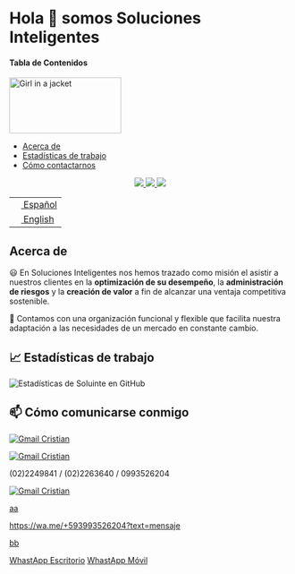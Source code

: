 # Hola 👋 somos Soluciones Inteligentes

#### Tabla de Contenidos

<img src="https://soluinte.com/images/logo.png" alt="Girl in a jacket" width="200" height="100">

- [Acerca de](#Acerca-de)
- [Estadísticas de trabajo](#-Estadísticas-de-trabajo)
- [Cómo contactarnos](#-Cómo-contactarnos)

<p align=center>
    <a href="https://github.com/tircnais">
        <img src="https://badges.pufler.dev/visits/tircnais/tircnais?style=flat-square&color=black&logo=github">
    </a>
    <a href="https://github.com/tircnais?tab=repositories">
        <img src="https://badges.pufler.dev/repos/tircnais?style=flat-square&color=black&logo=github">
    </a>
    <a href="https://github.com/tircnais">
        <img src="https://badges.pufler.dev/commits/monthly/tircnais">
    </a>
</p>

<table align="center" style="display:inline padding-left:3px; padding-right:3px;">
    <tr>
        <td>
            <a href="README.md">
                <img src="https://flagcdn.com/ec.svg" height="13"> Español
            </a>
        </td>
    </tr>
    <tr>
        <td>
            <a href="README_eng.md">
                <img src="https://flagcdn.com/us.svg" height="13"> English
            </a>
        </td>
    </tr>
</table>

## **Acerca de**

😃 En Soluciones Inteligentes nos hemos trazado como misión el asistir a nuestros clientes en la **optimización de su desempeño**, la **administración de riesgos** y la **creación de valor** a fin de alcanzar una ventaja competitiva sostenible.

:hammer: Contamos con una organización funcional y flexible que facilita nuestra adaptación a las necesidades de un mercado en constante cambio.

</hr>

## 📈 Estadísticas de trabajo

![Estadísticas de Soluinte en GitHub](https://github-readme-stats.vercel.app/api?username=soluinte&custom_title=Estadísticas%20en%20Github%20de%20Soluinte&theme=vue&show_icons=true&count_private=true)

</hr>
  
## 📫 Cómo comunicarse conmigo

[![Gmail Cristian](https://img.shields.io/badge/-Teo_Coronel-c14438?style=social&logo=Gmail&logoColor=red&link=mailto:tcoronel@soluinte.com)](mailto:tcoronel@soluinte.com?subject=Estamos%20interesados%20en%20sus%20servicios&body=Me%20interesa%20su%20trabajo,%20contactenos.)

[![Gmail Cristian](https://img.shields.io/badge/-Cesar_Vasconez-c14438?style=social&logo=Gmail&logoColor=red&link=mailto:cvasconez@soluinte.com.ec)](mailto:cvasconez@soluinte.com.ec?subject=Estamos%20interesados%20en%20sus%20servicios&body=Me%20interesa%20su%20trabajo,%20contactenos.)

(02)2249841 / (02)2263640 / 0993526204

[![Gmail Cristian](https://img.shields.io/badge/facebook-La%20Empresa%20Solucint%20Soluciones%20Inteligentes-blue)](https://img.shields.io/badge/facebook-La%20Empresa%20Solucint%20Soluciones%20Inteligentes-blue)

<a href="whatsapp://send?text=Nuestro mensaje predeterminado">aa</a>

https://wa.me/+593993526204?text=mensaje


<a href="whatsapp://send?text=Mira lo que he encontrado https://elcssar.com">bb</a>

<a class="whatsappLink desktop" href="http://web.whatsapp.com/send?text=Hola&phone=+593993526204&abid=+593993526204">WhastApp Escritorio</a>
<a class="whatsappLink mobile" href="whatsapp://send?text=Tu mensaje&phone=+34123456789&abid=+34123456789">WhastApp Móvil</a>

